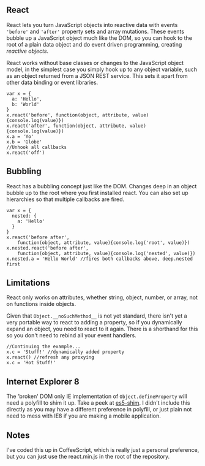 ## React
React lets you turn JavaScript objects into reactive data with events
`'before'` and `'after'` property sets and array mutations. These events
bubble up a JavaScript object much like the DOM, so you can hook to the
root of a plain data object and do event driven programming, creating
*reactive objects*.

React works without base classes or changes to the JavaScript object
model, in the simplest case you simply hook up to any object variable,
such as an object returned from a JSON REST service. This sets it apart
from other data binding or event libraries.

~~~
var x = {
  a: 'Hello',
  b: 'World'
}
x.react('before', function(object, attribute, value){console.log(value)})
x.react('after', function(object, attribute, value){console.log(value)})
x.a = 'Yo'
x.b = 'Globe'
//Unhook all callbacks
x.react('off')
~~~

## Bubbling
React has a bubbling concept just like the DOM. Changes deep in an
object bubble up to the root where you first installed react. You can
also set up hierarchies so that multiple callbacks are fired.

~~~
var x = {
  nested: {
    a: 'Hello'
  }
}
x.react('before after', 
    function(object, attribute, value){console.log('root', value)})
x.nested.react('before after', 
    function(object, attribute, value){console.log('nested', value)})
x.nested.a = 'Hello World' //fires both callbacks above, deep.nested first
~~~

## Limitations
React only works on attributes, whether string, object, number, or
array, not on functions inside objects.

Given that `Object.__noSuchMethod__` is not yet standard, there isn't yet a very
portable way to react to adding a property, so if you dynamically expand
an object, you need to react to it again. There is a shorthand for this
so you don't need to rebind all your event handlers.

~~~
//Continuing the example...
x.c = 'Stuff!' //dynamically added property
x.react() //refresh any proxying
x.c = 'Hot Stuff!'
~~~ 

## Internet Explorer 8 
The 'broken' DOM only IE implementation of `Object.defineProperty` will
need a polyfill to shim it up. Take a peek at
[es5-shim](https://github.com/kriskowal/es5-shim). I didn't include this
directly as you may have a different preference in polyfill, or just
plain not need to mess with IE8 if you are making a mobile application.

## Notes
I've coded this up in CoffeeScript, which is really just a personal
preference, but you can just use the react.min.js in the root of the
repository.
